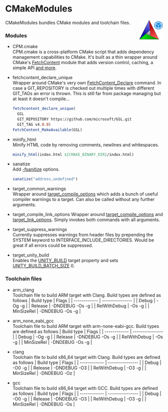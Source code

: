 # CMakeModules

<img src="data/images/logo.png" width="15%" align="right"/>

CMakeModules bundles CMake modules and toolchain files.

### Modules
- CPM.cmake  
  CPM.cmake is a cross-platform CMake script that adds dependency management capabilities to CMake. It's built as a thin wrapper around CMake's [FetchContent](https://cmake.org/cmake/help/latest/module/FetchContent.html) module that adds version control, caching, a simple API [and more](https://github.com/cpm-cmake/CPM.cmake#comparison-to-pure-fetchcontent--externalproject).

- fetchcontent_declare_unique  
  Wrapper around CMake's very own [FetchContent_Declare](https://cmake.org/cmake/help/latest/module/FetchContent.html) command. In case a GIT_REPOSITORY is checked out multiple times with different GIT_TAGs an error is thrown. This is still far from package managing but at least it doesn't compile...
  ```cmake
  fetchcontent_declare_unique(
    GSL
    GIT_REPOSITORY https://github.com/microsoft/GSL.git
    GIT_TAG v4.0.0)
  FetchContent_MakeAvailable(GSL)
  ```

- minify_html  
  Minify HTML code by removing comments, newlines and whitespaces.
  ```cmake
  minify_html(index.html ${CMAKE_BINARY_DIR}/index.html)
  ```

- sanatize  
  Add [-fsanitize](https://gcc.gnu.org/onlinedocs/gcc/Instrumentation-Options.html) options.
  ```cmake
  sanatize("address,undefined")
  ```

- target_common_warnings  
  Wrapper around [target_compile_options](https://cmake.org/cmake/help/latest/command/target_compile_options.html) which adds a bunch of useful compiler warnings to a target. Can also be called without any further arguments.

- target_compile_link_options
  Wrapper around [target_compile_options](https://cmake.org/cmake/help/latest/command/target_compile_options.html) and [target_link_options](https://cmake.org/cmake/help/latest/command/target_link_options.html). Simply invokes both commands with all arguments.

- target_suppress_warnings  
  Currently suppresses warnings from header files by prepending the SYSTEM keyword to INTERFACE_INCLUDE_DIRECTORIES. Would be great if all errors could be suppressed.

- target_unity_build  
  Enables the [UNITY_BUILD](https://cmake.org/cmake/help/latest/prop_tgt/UNITY_BUILD.html) target property and sets [UNITY_BUILD_BATCH_SIZE](https://cmake.org/cmake/help/latest/prop_tgt/UNITY_BUILD_BATCH_SIZE.html#prop_tgt:UNITY_BUILD_BATCH_SIZE) 0.

### Toolchain files
- arm_clang  
  Toolchain file to build ARM target with Clang. Build types are defined as follows
  | Build type   | Flags           |
  | ------------ | --------------- |
  | Debug        | -Og -g          |
  | Release      | -DNDEBUG -Os -g |
  | RelWithDebug | -Os -g          |
  | MinSizeRel   | -DNDEBUG -Os -g |

- arm_none_eabi_gcc  
  Toolchain file to build ARM target with arm-none-eabi-gcc. Build types are defined as follows
  | Build type   | Flags           |
  | ------------ | --------------- |
  | Debug        | -Og -g          |
  | Release      | -DNDEBUG -Os -g |
  | RelWithDebug | -Os -g          |
  | MinSizeRel   | -DNDEBUG -Os -g |

- clang  
  Toolchain file to build x86_64 target with Clang. Build types are defined as follows
  | Build type   | Flags           |
  | ------------ | --------------- |
  | Debug        | -O0 -g          |
  | Release      | -DNDEBUG -O3    |
  | RelWithDebug | -O3 -g          |
  | MinSizeRel   | -DNDEBUG -Oz    |

- gcc  
  Toolchain file to build x86_64 target with GCC. Build types are defined as follows
  | Build type   | Flags           |
  | ------------ | --------------- |
  | Debug        | -O0 -g          |
  | Release      | -DNDEBUG -O3    |
  | RelWithDebug | -O3 -g          |
  | MinSizeRel   | -DNDEBUG -Os    |